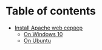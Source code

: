 # Table of contents

* [Install Apache web сервер](README.md)
  * [On Windows 10](install-apache-web-server/on-windows-10.md)
  * [On Ubuntu](install-apache-web-server/on-ubuntu.md)
